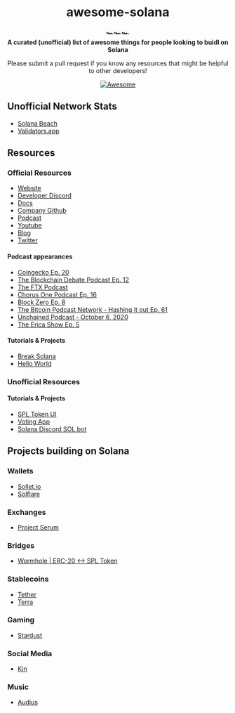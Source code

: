<h1 align="center">awesome-solana</h1>

<div align="center">
  🏎️🏎️🏎️
</div>

<div align="center">
  <strong>A curated (unofficial) list of awesome things for people looking to buidl on Solana</strong>
  
  Please submit a pull request if you know any resources that might be helpful to other developers!
</div>

<div align="center">
  
  [![Awesome](https://awesome.re/badge.svg)](https://awesome.re)
</div> 

## Unofficial Network Stats
- [Solana Beach](https://solanabeach.io/)
- [Validators.app](https://www.validators.app/)

## Resources

### Official Resources
- [Website](https://solana.com)
- [Developer Discord](https://discord.com/invite/pquxPsq)
- [Docs](https://docs.solana.com)
- [Company Github](https://github.com/solana-labs)
- [Podcast](https://podcast.solana.com/)
- [Youtube](https://www.youtube.com/c/Solanalabs)
- [Blog](https://medium.com/solana-labs)
- [Twitter](https://twitter.com/solana)

#### Podcast appearances
- [Coingecko Ep. 20](https://podcast.coingecko.com/719703/5526409-building-the-fastest-lowest-latency-blockchain-with-anatoly-yakovenko-founder-and-ceo-at-solana-ep-20?utm_source=twitter&utm_campaign=Podcast%2B&utm_medium=social&utm_term=20&0=)
- [The Blockchain Debate Podcast Ep. 12](https://www.buzzsprout.com/767033/4648859-motion-scalability-is-impossible-without-sharding-and-layer-2-solutions-georgios-konstantopoulos-vs-anatoly-yakovenko-cohost-tarun-chitra)
- [The FTX Podcast](https://youtu.be/y5RYRVeN-C4)
- [Chorus One Podcast Ep. 16](https://www.stitcher.com/podcast/chorus-one-podcast/e/64417309?autoplay=false)
- [Block Zero Ep. 8](https://www.stitcher.com/podcast/kevin-rose/block-zero/e/55678668)
- [The Bitcoin Podcast Network - Hashing it out Ep. 61](https://www.stitcher.com/podcast/the-bitcoin-podcast/e/64176232)
- [Unchained Podcast - October 6, 2020](https://unchainedpodcast.com/can-solana-seize-marketshare-from-ethereum-with-serum/)
- [The Erica Show Ep. 5](https://youtu.be/wYCZBG9JXVk)

#### Tutorials & Projects
- [Break Solana](https://github.com/solana-labs/break)
- [Hello World](https://github.com/solana-labs/example-helloworld)

### Unofficial Resources
#### Tutorials & Projects
- [SPL Token UI](https://spl-token-ui.netlify.app/)
- [Voting App](https://medium.com/@smith_10562/a-simple-solana-dapp-tutorial-6dedbdf65444)
- [Solana Discord SOL bot](https://github.com/paul-schaaf/solbot)

## Projects building on Solana
### Wallets
- [Sollet.io](https://github.com/project-serum/spl-token-wallet)
- [Solflare](https://solflare.com/)
### Exchanges
- [Project Serum](https://projectserum.com/)
### Bridges
- [Wormhole | ERC-20 <-> SPL Token](https://github.com/certusone/wormhole)
### Stablecoins
- [Tether](https://tether.to/)
- [Terra](https://terra.money/)
### Gaming
- [Stardust](https://www.stardust.gg/)
### Social Media
- [Kin](https://www.kin.org/)
### Music
- [Audius](https://audius.co/)
